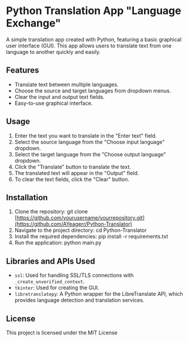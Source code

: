 # Python Translation App "Language Exchange"

A simple translation app created with Python, featuring a basic graphical user interface (GUI). This app allows users to translate text from one language to another quickly and easily.

## Features

- Translate text between multiple languages.
- Choose the source and target languages from dropdown menus.
- Clear the input and output text fields.
- Easy-to-use graphical interface.

## Usage

1. Enter the text you want to translate in the "Enter text" field.
2. Select the source language from the "Choose input language" dropdown.
3. Select the target language from the "Choose output language" dropdown.
4. Click the "Translate" button to translate the text.
5. The translated text will appear in the "Output" field.
6. To clear the text fields, click the "Clear" button.

## Installation

1. Clone the repository:
   git clone [https://github.com/yourusername/yourrepository.git](https://github.com/AYeagerr/Python-Translator)
2. Navigate to the project directory:
   cd Python-Translator
3. Install the required dependencies:
   pip install -r requirements.txt
4. Run the application:
   python main.py

## Libraries and APIs Used

- `ssl`: Used for handling SSL/TLS connections with `_create_unverified_context`.
- `tkinter`: Used for creating the GUI.
- `libretranslatepy`: A Python wrapper for the LibreTranslate API, which provides language detection and translation services.

## License

This project is licensed under the MIT License

